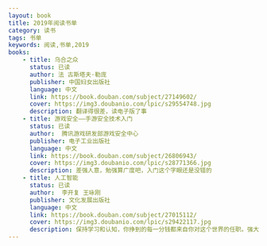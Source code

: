 ```yaml
---
layout: book
title: 2019年阅读书单
category: 读书
tags: 书单
keywords: 阅读,书单,2019
books: 
    - title: 乌合之众
      status: 已读
      author: 法 古斯塔夫·勒庞 
      publisher: 中国妇女出版社
      language: 中文
      link: https://book.douban.com/subject/27149602/
      cover: https://img3.doubanio.com/lpic/s29554748.jpg
      description: 翻译得很差，读电子版了事
    - title: 游戏安全——手游安全技术入门
      status: 已读
      author:  腾讯游戏研发部游戏安全中心 
      publisher: 电子工业出版社
      language: 中文
      link: https://book.douban.com/subject/26806943/
      cover: https://img3.doubanio.com/lpic/s28771366.jpg
      description: 差强人意，勉强算广度吧，入门这个字眼还是没错的
    - title: 人工智能
      status: 已读
      author:  李开复 王咏刚 
      publisher: 文化发展出版社
      language: 中文
      link: https://book.douban.com/subject/27015112/
      cover: https://img3.doubanio.com/lpic/s29422117.jpg
      description: 保持学习和认知，你挣到的每一分钱都来自你对这个世界的任职。强大的计算能力+大数据+深度学习=人工智能 
---
```





     
  